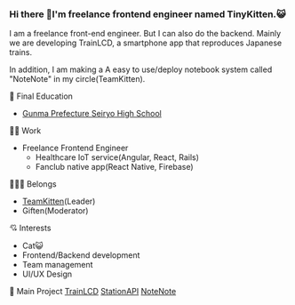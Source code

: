 ### Hi there 👋I'm freelance frontend engineer named TinyKitten.😺

I am a freelance front-end engineer. But I can also do the backend. Mainly we are developing TrainLCD, a smartphone app that reproduces Japanese trains.

In addition, I am making a A easy to use/deploy notebook system called "NoteNote" in my circle(TeamKitten).

🏫 Final Education

- [Gunma Prefecture Seiryo High School](http://www.seiryo-hs.gsn.ed.jp/)

🧑‍💻 Work

- Freelance Frontend Engineer
  - Healthcare IoT service(Angular, React, Rails)
  - Fanclub native app(React Native, Firebase)

👨‍👧‍👦 Belongs

- [TeamKitten](https://teamkitten.tk/)(Leader)
- Giften(Moderator)

💘 Interests

- Cat😺
- Frontend/Backend development
- Team management
- UI/UX Design

📔 Main Project
[TrainLCD](https://github.com/TinyKitten/TrainLCD)
[StationAPI](https://github.com/TinyKitten/StationAPI)
[NoteNote](https://github.com/TeamKitten/NoteNote)
